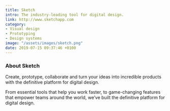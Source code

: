 ```yaml
---
title: Sketch
intro: The industry-leading tool for digital design.
link: http://www.sketchapp.com
category:
- Visual design
- Prototyping
- Design systems
image: "/assets/images/sketch.png"
date: 2019-07-15 09:37:46 +0100
---
```


### About Sketch

Create, prototype, collaborate and turn your ideas into incredible products with the definitive platform for digital design.

From essential tools that help you work faster, to game-changing features that empower teams around the world, we’ve built the definitive platform for digital design.